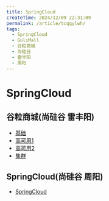 ```yaml
---
title: SpringCloud
createTime: 2024/12/09 22:31:09
permalink: /article/tcqqylwh/
tags:
  - SpringCloud
  - GuliMall
  - 谷粒商城
  - 尚硅谷
  - 雷丰阳
  - 周阳
---
```

# SpringCloud

## 谷粒商城(尚硅谷 雷丰阳)
- [基础](./GuliMall_base.md)
- [高可用1](./GuliMall_high(1).md)
- [高可用2](./GuliMall_high(2).md)
- [集群](./GuliMall_cluster.md)

## SpringCloud(尚硅谷 周阳)
- [SpringCloud](./SpringCloud.md)